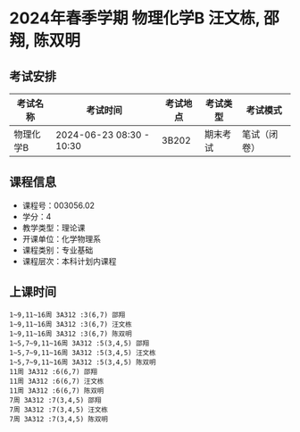 # 2024年春季学期 物理化学B 汪文栋, 邵翔, 陈双明




## 考试安排

| 考试名称 | 考试时间 | 考试地点 | 考试类型 | 考试模式 |
| -------- | -------- | -------- | -------- | -------- |
| 物理化学B | 2024-06-23 08:30 - 10:30 | 3B202 | 期末考试 | 笔试（闭卷） |





## 课程信息

- 课程号：003056.02
- 学分：4
- 教学类型：理论课
- 开课单位：化学物理系
- 课程类别：专业基础
- 课程层次：本科计划内课程

## 上课时间

```
1~9,11~16周 3A312 :3(6,7) 邵翔
1~9,11~16周 3A312 :3(6,7) 汪文栋
1~9,11~16周 3A312 :3(6,7) 陈双明
1~5,7~9,11~16周 3A312 :5(3,4,5) 邵翔
1~5,7~9,11~16周 3A312 :5(3,4,5) 汪文栋
1~5,7~9,11~16周 3A312 :5(3,4,5) 陈双明
11周 3A312 :6(6,7) 邵翔
11周 3A312 :6(6,7) 汪文栋
11周 3A312 :6(6,7) 陈双明
7周 3A312 :7(3,4,5) 邵翔
7周 3A312 :7(3,4,5) 汪文栋
7周 3A312 :7(3,4,5) 陈双明
```

